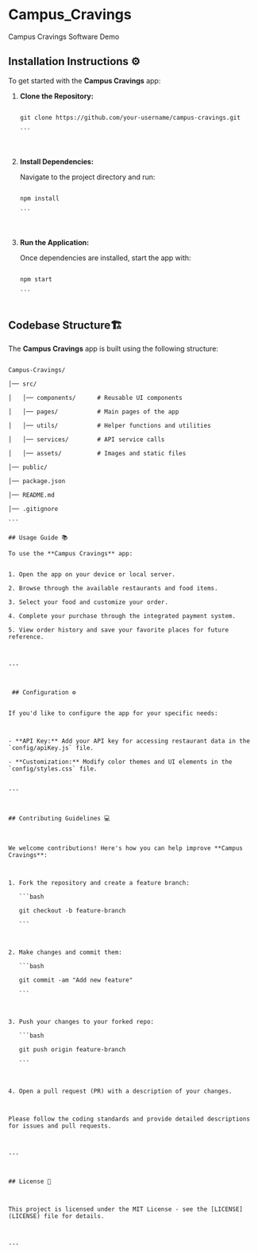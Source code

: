 # Campus_Cravings
Campus Cravings Software Demo


## Installation Instructions ⚙️​

To get started with the **Campus Cravings** app:​


1. **Clone the Repository:**​

   ```bash​

   git clone https://github.com/your-username/campus-cravings.git​

   ```​

​

2. **Install Dependencies:**​

   Navigate to the project directory and run:​

   ```bash​

   npm install​

   ```​

​

3. **Run the Application:**​

   Once dependencies are installed, start the app with:​

   ```bash​

   npm start​

   ```​
   

## Codebase Structure🏗️​ 

The **Campus Cravings** app is built using the following structure:​

```​

Campus-Cravings/​

│── src/​

│   │── components/      # Reusable UI components​

│   │── pages/           # Main pages of the app​

│   │── utils/           # Helper functions and utilities​

│   │── services/        # API service calls​

│   │── assets/          # Images and static files​

│── public/​

│── package.json​

│── README.md​

│── .gitignore​

```​

## Usage Guide 📚​

To use the **Campus Cravings** app:​


1. Open the app on your device or local server.​

2. Browse through the available restaurants and food items.​

3. Select your food and customize your order.​

4. Complete your purchase through the integrated payment system.​

5. View order history and save your favorite places for future reference.​

​

---​

​

 ## Configuration ⚙️ 

​
If you'd like to configure the app for your specific needs:​

​

- **API Key:** Add your API key for accessing restaurant data in the `config/apiKey.js` file.​

- **Customization:** Modify color themes and UI elements in the `config/styles.css` file.​


---

​

## Contributing Guidelines 💻​

​

We welcome contributions! Here's how you can help improve **Campus Cravings**:​

​

1. Fork the repository and create a feature branch:​

   ```bash​

   git checkout -b feature-branch​

   ```​

​

2. Make changes and commit them:​

   ```bash​

   git commit -am "Add new feature"​

   ```​

​

3. Push your changes to your forked repo:​

   ```bash​

   git push origin feature-branch​

   ```​

​

4. Open a pull request (PR) with a description of your changes.​

​

Please follow the coding standards and provide detailed descriptions for issues and pull requests.​

​

---​

​

## License 📛​

​

This project is licensed under the MIT License - see the [LICENSE](LICENSE) file for details.​

​

---​

​
